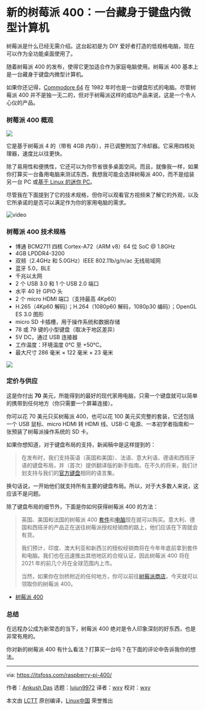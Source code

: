 [#]: collector: (lujun9972)
[#]: translator: (wxy)
[#]: reviewer: (wxy)
[#]: publisher: ( )
[#]: url: ( )
[#]: subject: (The New Raspberry Pi 400 is Basically a Tiny Computer Inside a Keyboard)
[#]: via: (https://itsfoss.com/raspberry-pi-400/)
[#]: author: (Ankush Das https://itsfoss.com/author/ankush/)

新的树莓派 400：一台藏身于键盘内微型计算机
======

树莓派是什么已经无需介绍。这台起初是为 DIY 爱好者打造的低规格电脑，现在可以作为全功能桌面使用了。

随着树莓派 400 的发布，使得它更加适合作为家庭电脑使用。树莓派 400 基本上是一台藏身于键盘内微型计算机。

如果你还记得，[Commodore 64][1] 在 1982 年时也是一台键盘形式的电脑。尽管树莓派 400 并不是独一无二的，但对于树莓派这样的成功产品来说，这是一个令人心仪的产品。

### 树莓派 400 概观

![][2]

它是基于树莓派 4 的（带有 4GB 内存），并已调整附加了冷却器。它采用四核处理器，速度比以往更快。

除了易用性和便携性，它还可以为你节省很多桌面空间。而且，就像我一样，如果你打算买一台备用电脑来测试东西，我想我可能会选择树莓派 400，而不是组装另一台 PC 或[基于 Linux 的迷你 PC][3]。

尽管我在下面提到了它的技术规格，但你可以观看官方视频来了解它的外观，以及它所承诺的是否可以满足作为你的家用电脑的需求。

![video](https://www.youtube.com/embed/ZSvHJ97d8n8)

### 树莓派 400 技术规格

  * 博通 BCM2711 四核 Cortex-A72（ARM v8）64 位 SoC @ 1.8GHz
  * 4GB LPDDR4-3200
  * 双频（2.4GHz 和 5.0GHz）IEEE 802.11b/g/n/ac 无线局域网
  * 蓝牙 5.0，BLE
  * 千兆以太网
  * 2 个 USB 3.0 和 1 个 USB 2.0 端口
  * 水平 40 针 GPIO 头
  * 2 个 micro HDMI 端口（支持最高 4Kp60）
  * H.265（4Kp60 解码）；H.264（1080p60 解码，1080p30 编码）；OpenGL ES 3.0 图形
  * micro SD 卡插槽，用于操作系统和数据存储
  * 78 或 79 键的小型键盘（取决于地区差异）
  * 5V DC，通过 USB 连接器
  * 工作温度：环境温度 0℃ 至 +50℃。
  * 最大尺寸 286 毫米 × 122 毫米 × 23 毫米

![][4]

### 定价与供应

这是你付出 **70** 美元，所能得到的最好的现代家用电脑，只需一个键盘就可以简单的携带到任何地方（你只需要一个屏幕连接）。

你可以花 70 美元只买树莓派 400，也可以花 100 美元买完整的套装，它还包括一个 USB 鼠标、micro HDMI 转 HDMI 线、USB-C 电源、一本初学者指南和一张预装了树莓派操作系统的 SD 卡。

如果你想知道，对于键盘布局的支持，新闻稿中是这样提到的：

> 在发布时，我们支持英语（英国和美国）、法语、意大利语、德语和西班牙语的键盘布局，并（首次）提供翻译版的新手指南。在不久的将来，我们计划支持与我们的[官方键盘][5]相同的语言集。

换句话说，一开始他们就支持所有主要的键盘布局。所以，对于大多数人来说，这应该不是问题。

除了键盘布局的细节外，下面是你如何获得树莓派 400 的方法：

> 英国、美国和法国的树莓派 400 [套件][6]和[电脑][7]现在就可以购买。意大利、德国和西班牙的产品正在送往树莓派授权经销商的路上，他们应该在下周就会有货。
>
> 我们预计，印度、澳大利亚和新西兰的授权经销商将在今年年底前拿到套件和电脑。我们也在迅速推出其他地区的合规认证，因此树莓派 400 将在 2021 年的前几个月在全球范围内上市。
>
> 当然，如果你在剑桥附近的任何地方，你可以前往[树莓派商店][8]，今天就可以领取你的树莓派 400。

- [树莓派 400][9]

### 总结

在远程办公成为新常态的当下，树莓派 400 绝对是令人印象深刻的好东西，也是非常有用的。

你对新的树莓派 400 有什么看法？打算买一台吗？在下面的评论中告诉我你的想法。

--------------------------------------------------------------------------------

via: https://itsfoss.com/raspberry-pi-400/

作者：[Ankush Das][a]
选题：[lujun9972][b]
译者：[wxy](https://github.com/wxy)
校对：[wxy](https://github.com/wxy)

本文由 [LCTT](https://github.com/LCTT/TranslateProject) 原创编译，[Linux中国](https://linux.cn/) 荣誉推出

[a]: https://itsfoss.com/author/ankush/
[b]: https://github.com/lujun9972
[1]: https://en.wikipedia.org/wiki/Commodore_64
[2]: https://i0.wp.com/itsfoss.com/wp-content/uploads/2020/11/raspberry-pi-400.jpg?resize=800%2C554&ssl=1
[3]: https://itsfoss.com/linux-based-mini-pc/
[4]: https://i2.wp.com/itsfoss.com/wp-content/uploads/2020/11/raspberry-pi-400-shot.jpeg?resize=800%2C572&ssl=1
[5]: https://www.raspberrypi.org/products/raspberry-pi-keyboard-and-hub/
[6]: https://www.raspberrypi.org/products/raspberry-pi-400/
[7]: https://www.raspberrypi.org/products/raspberry-pi-400-unit/
[8]: https://www.raspberrypi.org/raspberry-pi-store/
[9]: https://www.raspberrypi.org/products/raspberry-pi-400
